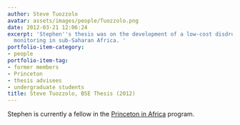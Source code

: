 ```yaml
---
author: Steve Tuozzolo
avatar: assets/images/people/Tuozzolo.png
date: 2012-03-21 12:06:24
excerpt: 'Stephen''s thesis was on the development of a low-cost disdrometer for agricultural
  monitoring in sub-Saharan Africa. '
portfolio-item-category:
- people
portfolio-item-tag:
- former members
- Princeton
- thesis advisees
- undergraduate students
title: Steve Tuozzolo, BSE Thesis (2012)
---
```


Stephen is currently a fellow in the [Princeton in Africa](http://www.princetoninafrica.org/) program.